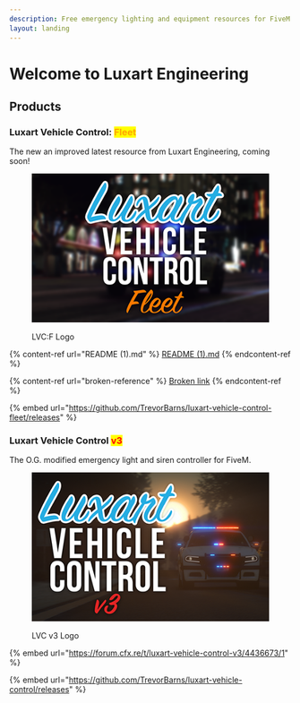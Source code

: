 ```yaml
---
description: Free emergency lighting and equipment resources for FiveM.
layout: landing
---
```


# Welcome to Luxart Engineering

## Products

### Luxart Vehicle Control: <mark style="color:orange;">Fleet</mark>

The new an improved latest resource from Luxart Engineering, coming soon!

<figure><img src=".gitbook/assets/luxvehcontrol-fleet-logo-med.png" alt=""><figcaption><p>LVC:F Logo</p></figcaption></figure>

{% content-ref url="README (1).md" %}
[README (1).md](<README (1).md>)
{% endcontent-ref %}

{% content-ref url="broken-reference" %}
[Broken link](broken-reference)
{% endcontent-ref %}

{% embed url="https://github.com/TrevorBarns/luxart-vehicle-control-fleet/releases" %}

### Luxart Vehicle Control <mark style="color:red;">v3</mark>

The O.G. modified emergency light and siren controller for FiveM.

<figure><img src=".gitbook/assets/luxvehcontrol-logo-med.png" alt=""><figcaption><p>LVC v3 Logo</p></figcaption></figure>

{% embed url="https://forum.cfx.re/t/luxart-vehicle-control-v3/4436673/1" %}

{% embed url="https://github.com/TrevorBarns/luxart-vehicle-control/releases" %}
